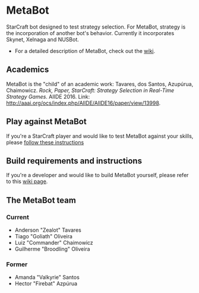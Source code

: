 ﻿# MetaBot
StarCraft bot designed to test strategy selection. For MetaBot, strategy is the incorporation of another bot's behavior. Currently it incorporates Skynet, Xelnaga and NUSBot.

- For a detailed description of MetaBot, check out the [wiki](https://github.com/andertavares/MetaBot/wiki).

## Academics
MetaBot is the "child" of an academic work:
Tavares, dos Santos, Azupúrua, Chaimowicz. _Rock, Paper, StarCraft: Strategy Selection in Real-Time Strategy Games_. AIIDE 2016. Link: http://aaai.org/ocs/index.php/AIIDE/AIIDE16/paper/view/13998.

## Play against MetaBot
If you're a StarCraft player and would like to test MetaBot against your skills, please [follow these instructions](https://github.com/andertavares/MetaBot/wiki/Play-against-MetaBot)

## Build requirements and instructions
If you're a developer and would like to build MetaBot yourself, please refer to this [wiki page](https://github.com/andertavares/MetaBot/wiki/Build-instructions).

## The MetaBot team
### Current
- Anderson "Zealot" Tavares
- Tiago "Goliath" Oliveira
- Luiz "Commander" Chaimowicz
- Guilherme "Broodling" Oliveira

### Former
- Amanda "Valkyrie" Santos
- Hector "Firebat" Azpúrua

